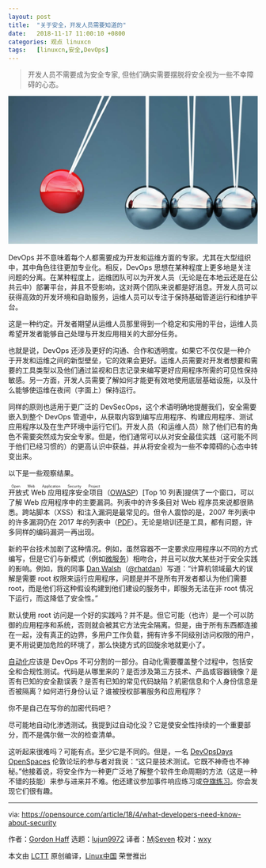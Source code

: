 ```yaml
---
layout: post
title:	"关于安全，开发人员需要知道的"
date:	2018-11-17 11:00:10 +0800 
categories:	观点 linuxcn 
tags:	[linuxcn,安全,DevOps]
---
```




> 
> 开发人员不需要成为安全专家, 但他们确实需要摆脱将安全视为一些不幸障碍的心态。
> 
> 
> 


![](/Asserts/Images/album/201811/17/110005jlpaaqr3obzerfpr.jpg)


DevOps 并不意味着每个人都需要成为开发和运维方面的专家。尤其在大型组织中，其中角色往往更加专业化。相反，DevOps 思想在某种程度上更多地是关注问题的分离。在某种程度上，运维团队可以为开发人员（无论是在本地云还是在公共云中）部署平台，并且不受影响，这对两个团队来说都是好消息。开发人员可以获得高效的开发环境和自助服务，运维人员可以专注于保持基础管道运行和维护平台。


这是一种约定。开发者期望从运维人员那里得到一个稳定和实用的平台，运维人员希望开发者能够自己处理与开发应用相关的大部分任务。


也就是说，DevOps 还涉及更好的沟通、合作和透明度。如果它不仅仅是一种介于开发和运维之间的新型壁垒，它的效果会更好。运维人员需要对开发者想要和需要的工具类型以及他们通过监视和日志记录来编写更好应用程序所需的可见性保持敏感。另一方面，开发人员需要了解如何才能更有效地使用底层基础设施，以及什么能够使运维在夜间（字面上）保持运行。


同样的原则也适用于更广泛的 DevSecOps，这个术语明确地提醒我们，安全需要嵌入到整个 DevOps 管道中，从获取内容到编写应用程序、构建应用程序、测试应用程序以及在生产环境中运行它们。开发人员（和运维人员）除了他们已有的角色不需要突然成为安全专家。但是，他们通常可以从对安全最佳实践（这可能不同于他们已经习惯的）的更高认识中获益，并从将安全视为一些不幸障碍的心态中转变出来。


以下是一些观察结果。


<ruby> 开放式 Web 应用程序安全项目 <rt>  Open Web Application Security Project </rt></ruby>（[OWASP](https://www.owasp.org/index.php/Main_Page)）[Top 10 列表]提供了一个窗口，可以了解 Web 应用程序中的主要漏洞。列表中的许多条目对 Web 程序员来说都很熟悉。跨站脚本（XSS）和注入漏洞是最常见的。但令人震惊的是，2007 年列表中的许多漏洞仍在 2017 年的列表中（[PDF](https://www.owasp.org/images/7/72/OWASP_Top_10-2017_%28en%29.pdf.pdf)）。无论是培训还是工具，都有问题，许多同样的编码漏洞一再出现。


新的平台技术加剧了这种情况。例如，虽然容器不一定要求应用程序以不同的方式编写，但是它们与新模式（例如[微服务](https://opensource.com/tags/microservices)）相吻合，并且可以放大某些对于安全实践的影响。例如，我的同事 [Dan Walsh](https://opensource.com/users/rhatdan)（[@rhatdan](https://twitter.com/rhatdan)）写道：“计算机领域最大的误解是需要 root 权限来运行应用程序，问题是并不是所有开发者都认为他们需要 root，而是他们将这种假设构建到他们建设的服务中，即服务无法在非 root 情况下运行，而这降低了安全性。”


默认使用 root 访问是一个好的实践吗？并不是。但它可能（也许）是一个可以防御的应用程序和系统，否则就会被其它方法完全隔离。但是，由于所有东西都连接在一起，没有真正的边界，多用户工作负载，拥有许多不同级别访问权限的用户，更不用说更加危险的环境了，那么快捷方式的回旋余地就更小了。


[自动化](https://opensource.com/tags/automation)应该是 DevOps 不可分割的一部分。自动化需要覆盖整个过程中，包括安全和合规性测试。代码是从哪里来的？是否涉及第三方技术、产品或容器镜像？是否有已知的安全勘误表？是否有已知的常见代码缺陷？机密信息和个人身份信息是否被隔离？如何进行身份认证？谁被授权部署服务和应用程序？


你不是自己在写你的加密代码吧？


尽可能地自动化渗透测试。我提到过自动化没？它是使安全性持续的一个重要部分，而不是偶尔做一次的检查清单。


这听起来很难吗？可能有点。至少它是不同的。但是，一名 [DevOpsDays OpenSpaces](https://www.devopsdays.org/open-space-format/) 伦敦论坛的参与者对我说：“这只是技术测试。它既不神奇也不神秘。”他接着说，将安全作为一种更广泛地了解整个软件生命周期的方法（这是一种不错的技能）来参与进来并不难。他还建议参加事件响应练习或[夺旗练习](https://dev.to/_theycallmetoni/capture-the-flag-its-a-game-for-hacki-mean-security-professionals)。你会发现它们很有趣。




---


via: <https://opensource.com/article/18/4/what-developers-need-know-about-security>


作者：[Gordon Haff](https://opensource.com/users/ghaff) 选题：[lujun9972](https://github.com/lujun9972) 译者：[MjSeven](https://github.com/MjSeven) 校对：[wxy](https://github.com/wxy)


本文由 [LCTT](https://github.com/LCTT/TranslateProject) 原创编译，[Linux中国](https://linux.cn/) 荣誉推出
